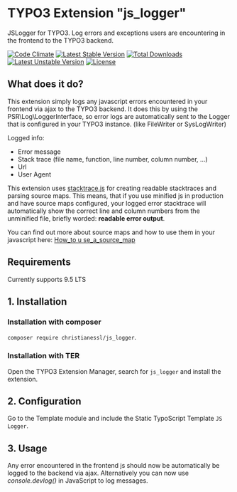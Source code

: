 # TYPO3 Extension "js_logger"
JSLogger for TYPO3. Log errors and exceptions users are encountering in the frontend to the TYPO3 backend.

[![Code Climate](https://codeclimate.com/github/IndyIndyIndy/js_logger.svg)](https://codeclimate.com/github/IndyIndyIndy/js_logger)
[![Latest Stable Version](https://poser.pugx.org/christianessl/js_logger/v/stable)](https://packagist.org/packages/christianessl/js_logger)
[![Total Downloads](https://poser.pugx.org/christianessl/js_logger/downloads)](https://packagist.org/packages/christianessl/js_logger)
[![Latest Unstable Version](https://poser.pugx.org/christianessl/js_logger/v/unstable)](https://packagist.org/packages/christianessl/js_logger)
[![License](https://poser.pugx.org/christianessl/js_logger/license)](https://packagist.org/packages/christianessl/js_logger)

## What does it do?

This extension simply logs any javascript errors encountered in your frontend via ajax to the TYPO3 backend. 
It does this by using the PSR\Log\LoggerInterface, so error logs are automatically sent to the Logger that is 
configured in your TYPO3 instance. (like FileWriter or SysLogWriter) 

Logged info:
- Error message
- Stack trace (file name, function, line number, column number, ...)
- Url
- User Agent

This extension uses [stacktrace.js](https://github.com/stacktracejs/stacktrace.js) for creating readable stacktraces and
parsing source maps. This means, that if you use minified js in production and have source maps configured, your logged 
error stacktrace will automatically show the correct line and column numbers from the unminified file, briefly worded: 
**readable error output**.  

You can find out more about source maps and how to use them in your javascript here:
[How_to u se_a_source_map](https://developer.mozilla.org/de/docs/Tools/Debugger/How_to/Use_a_source_map)

## Requirements

Currently supports 9.5 LTS

## 1. Installation

### Installation with composer

`composer require christianessl/js_logger`. 

### Installation with TER

Open the TYPO3 Extension Manager, search for `js_logger` and install the extension.

## 2. Configuration

Go to the Template module and include the Static TypoScript Template `JS Logger`.

## 3. Usage

Any error encountered in the frontend js should now be automatically be logged to the backend via ajax.
Alternatively you can now use *console.devlog()* in JavaScript to log messages.